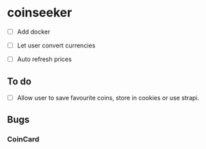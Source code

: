 # coinseeker

- [ ] Add docker 
- [ ] Let user convert currencies
- [ ] Auto refresh prices



## To do 
- [ ] Allow user to save favourite coins, store in cookies or use strapi.

## Bugs
### CoinCard
